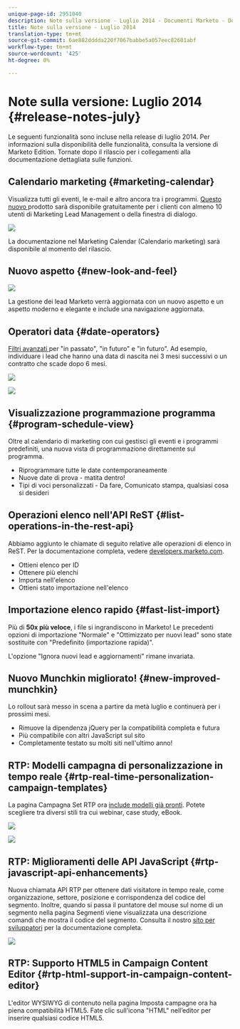 ```yaml
---
unique-page-id: 2951040
description: Note sulla versione - Luglio 2014 - Documenti Marketo - Documentazione prodotto
title: Note sulla versione - Luglio 2014
translation-type: tm+mt
source-git-commit: 6ae882dddda220f7067babbe5a057eec82601abf
workflow-type: tm+mt
source-wordcount: '425'
ht-degree: 0%

---
```



# Note sulla versione: Luglio 2014 {#release-notes-july}

Le seguenti funzionalità sono incluse nella release di luglio 2014. Per informazioni sulla disponibilità delle funzionalità, consulta la versione di Marketo Edition. Tornate dopo il rilascio per i collegamenti alla documentazione dettagliata sulle funzioni.

## Calendario marketing {#marketing-calendar}

Visualizza tutti gli eventi, le e-mail e altro ancora tra i programmi. [Questo nuovo ](/help/marketo/product-docs/core-marketo-concepts/marketing-calendar/understanding-the-calendar/navigating-the-marketing-calendar.md) prodotto sarà disponibile gratuitamente per i clienti con almeno 10 utenti di Marketing Lead Management o della finestra di dialogo.

![](assets/image2014-9-22-14-3a22-3a27.png)

La documentazione nel Marketing Calendar (Calendario marketing) sarà disponibile al momento del rilascio.

## Nuovo aspetto {#new-look-and-feel}

![](assets/image2014-9-22-14-3a22-3a47.png)

La gestione dei lead Marketo verrà aggiornata con un nuovo aspetto e un aspetto moderno e elegante e include una navigazione aggiornata.

## Operatori data {#date-operators}

[Filtri avanzati ](/help/marketo/product-docs/core-marketo-concepts/smart-lists-and-static-lists/creating-a-smart-list/smart-list-filter-operators-glossary.md) per &quot;in passato&quot;, &quot;in futuro&quot; e &quot;in futuro&quot;. Ad esempio, individuare i lead che hanno una data di nascita nei 3 mesi successivi o un contratto che scade dopo 6 mesi.

![](assets/image2014-9-22-14-3a23-3a56.png)

![](assets/image2014-9-22-14-3a24-3a39.png)

## Visualizzazione programmazione programma {#program-schedule-view}

Oltre al calendario di marketing con cui gestisci gli eventi e i programmi predefiniti, una nuova vista di programmazione direttamente sul programma.

* Riprogrammare tutte le date contemporaneamente
* Nuove date di prova - matita dentro!
* Tipi di voci personalizzati - Da fare, Comunicato stampa, qualsiasi cosa si desideri

## Operazioni elenco nell&#39;API ReST {#list-operations-in-the-rest-api}

Abbiamo aggiunto le chiamate di seguito relative alle operazioni di elenco in ReST. Per la documentazione completa, vedere [developers.marketo.com](https://developers.marketo.com/documentation/rest/).

* Ottieni elenco per ID
* Ottenere più elenchi
* Importa nell&#39;elenco
* Ottieni stato importazione nell&#39;elenco

## Importazione elenco rapido {#fast-list-import}

Più di **50x più veloce**, i file si ingrandiscono in Marketo! Le precedenti opzioni di importazione &quot;Normale&quot; e &quot;Ottimizzato per nuovi lead&quot; sono state sostituite con &quot;Predefinito (importazione rapida)&quot;.

L&#39;opzione &quot;Ignora nuovi lead e aggiornamenti&quot; rimane invariata.

## Nuovo Munchkin migliorato! {#new-improved-munchkin}

Lo rollout sarà messo in scena a partire da metà luglio e continuerà per i prossimi mesi.

* Rimuove la dipendenza jQuery per la compatibilità completa e futura
* Più compatibile con altri JavaScript sul sito
* Completamente testato su molti siti nell&#39;ultimo anno!

## RTP: Modelli campagna di personalizzazione in tempo reale {#rtp-real-time-personalization-campaign-templates}

La pagina Campagna Set RTP ora [include modelli già pronti](/help/marketo/product-docs/web-personalization/using-templates/using-templates-to-create-web-campaigns.md). Potete scegliere tra diversi stili tra cui webinar, case study, eBook.

![](assets/image2014-9-22-14-3a25-3a13.png)

![](assets/image2014-9-22-14-3a25-3a47.png)

## RTP: Miglioramenti delle API JavaScript {#rtp-javascript-api-enhancements}

Nuova chiamata API RTP per ottenere dati visitatore in tempo reale, come organizzazione, settore, posizione e corrispondenza del codice del segmento. Inoltre, quando si passa il puntatore del mouse sul nome di un segmento nella pagina Segmenti viene visualizzata una descrizione comandi che mostra il codice del segmento. Consulta il nostro [sito per sviluppatori](https://developers.marketo.com/documentation/websites/rtp-js-api/) per la documentazione completa.

![](assets/image2014-9-22-14-3a26-3a11.png)

## RTP: Supporto HTML5 in Campaign Content Editor {#rtp-html-support-in-campaign-content-editor}

L&#39;editor WYSIWYG di contenuto nella pagina Imposta campagne ora ha piena compatibilità HTML5. Fate clic sull’icona &quot;HTML&quot; nell’editor per inserire qualsiasi codice HTML5.
